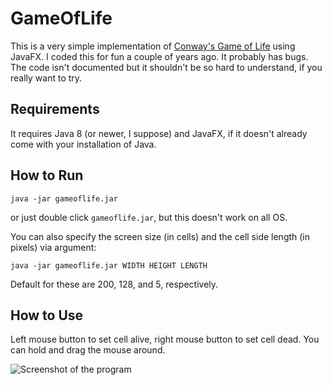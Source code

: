 # GameOfLife

This is a very simple implementation of [Conway's Game of Life](https://en.wikipedia.org/wiki/Conway%27s_Game_of_Life) using JavaFX.
I coded this for fun a couple of years ago. It probably has bugs. The code isn't documented but it shouldn't be so hard to understand, if you
really want to try.

## Requirements
It requires Java 8 (or newer, I suppose) and JavaFX, if it doesn't already come with your installation of Java.

## How to Run

```java -jar gameoflife.jar```

or just double click `gameoflife.jar`, but this doesn't work on all OS.

You can also specify the screen size (in cells) and the cell side length (in pixels) via argument:

``` java -jar gameoflife.jar WIDTH HEIGHT LENGTH ```

Default for these are 200, 128, and 5, respectively.

## How to Use

Left mouse button to set cell alive, right mouse button to set cell dead. You can hold and drag the mouse around.


![Screenshot of the program](screenshot.png?raw=true "Screenshot")
